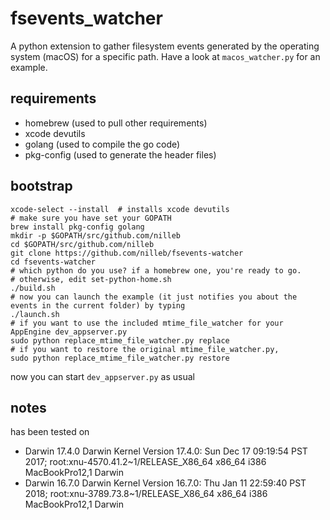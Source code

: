 # fsevents_watcher
A python extension to gather filesystem events generated by the operating system (macOS) for a specific path.
Have a look at `macos_watcher.py` for an example.

## requirements
- homebrew (used to pull other requirements)
- xcode devutils
- golang (used to compile the go code)
- pkg-config (used to generate the header files)

## bootstrap
```
xcode-select --install  # installs xcode devutils
# make sure you have set your GOPATH
brew install pkg-config golang
mkdir -p $GOPATH/src/github.com/nilleb
cd $GOPATH/src/github.com/nilleb
git clone https://github.com/nilleb/fsevents-watcher
cd fsevents-watcher
# which python do you use? if a homebrew one, you're ready to go.
# otherwise, edit set-python-home.sh
./build.sh
# now you can launch the example (it just notifies you about the events in the current folder) by typing
./launch.sh
# if you want to use the included mtime_file_watcher for your AppEngine dev_appserver.py
sudo python replace_mtime_file_watcher.py replace
# if you want to restore the original mtime_file_watcher.py,
sudo python replace_mtime_file_watcher.py restore
```
now you can start `dev_appserver.py` as usual

## notes
has been tested on
- Darwin 17.4.0 Darwin Kernel Version 17.4.0: Sun Dec 17 09:19:54 PST 2017; root:xnu-4570.41.2~1/RELEASE_X86_64 x86_64 i386 MacBookPro12,1 Darwin
- Darwin 16.7.0 Darwin Kernel Version 16.7.0: Thu Jan 11 22:59:40 PST 2018; root:xnu-3789.73.8~1/RELEASE_X86_64 x86_64 i386 MacBookPro12,1 Darwin
